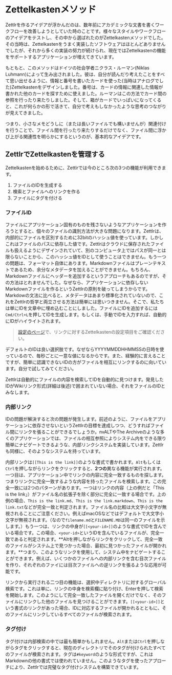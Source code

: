 # Zettelkastenメソッド

Zettlrを作るアイデアが浮かんだのは、数年前にアカデミックな文書を書くワークフローを改善しようとしていた時のことです。様々なスタイルやワークフローのアイデアをテストし、その中から選ばれたのがZettelkastenメソッドでした。その当時は、Zettelkastenをうまく実装したソフトウェアはほとんどありませんでしたが、それから多くの実装の努力が続けられ、現在ではZettelkastenの機能をサポートするアプリケーションが増えてきています。

もともと、このメソッドはドイツの社会学者ニクラス・ルーマン(Niklas Luhmann)によって生み出されました。彼は、自分が読んだり考えたことをすべて思い出せるように、情報と番号を書いたカードを使った(当時はアナログでした)Zettelkastenをデザインしました。番号は、カードの情報に関連した情報が書かれた他のカードを探すために使えました。ルーマンはこの方法でカード間の参照を行ったり来たりしました。そして、箱がカードでいっぱいになってくると、これが何らかの形で活きて、自分で考えもしなかったような思考のつながりが見えてきました。

つまり、小さなメモどうしに（または長いファイルでも構いませんが）関連付けを行うことで、ファイル間を行ったり来たりするだけでなく、ファイル間に浮かび上がる関連性を明らかにするというのが、基本的なアイデアです。

## ZettlrでZettelkastenを管理する

Zettelkastenを始めるために、Zettlrでは今のところ次の3つの機能が利用できます。

1. ファイルのIDを生成する
2. 検索とファイルへのリンクを作る
3. ファイルにタグを付ける

### ファイルID

ファイルにアプリケーション固有のものを残さないようなアプリケーションを作ろうとすると、個々のファイルの識別方法が大きな問題になります。Zettlrは、内部的にファイルを区別するために32bitのハッシュ値を使っています。しかしこれはファイルのパスに依存した値です。Zettlrはクラウドに保存されたファイルも扱えるようにデザインされていて、別のコンピュータ上ではパスが同一とは限らないことから、このハッシュ値をIDとして使うことはできません。もう一つの問題は、フォーマット自体にあります。Markdownファイルはプレーンテキストであるため、余分なメタデータを加えることができません。もちろん、Markdownファイルにヘッダーを追加するというアプローチもあるのですが、その方法はとれませんでした。なぜなら、アプリケーションに依存しないMarkdownファイルを作るというZettlrの原則を破ってしまうからです。Markdowの文法に比べると、メタデータはあまり標準化されていないので、これをZettlrの哲学と両立させる方法は簡単には思いつきません。そこで、私たちは単にIDを文章中に埋め込むことにしました。ファイルにIDを追加するには`Cmd/Ctrl+L`を押してIDを生成します。もしくは、手動でIDを入力すれば、自動的にIDがハイライトされます。

> [設定のページ](../reference/settings.md)で、リンクに対するZettelkastenの設定項目をご確認ください。

デフォルトのIDは良い選択肢です。なぜならYYYYMMDDHHMMSSの日時を使っているので、毎秒ごとに一意な値になるからです。また、経験的に言えることですが、簡単に認識できないIDの方がファイルを相互にリンクするのに向いています。自分で試してみてください。

Zettlrは自動的にファイルの内容を検索してIDを自動的に見つけます。発見したIDがWikiリンク形式(詳細は後述)で囲まれていない場合、それをファイルのIDとみなします。

### 内部リンク

IDの問題が解決すると次の問題が発生します。前述のように、ファイルをアプリケーションに依存させないというZettlrの目標を達成しつつ、どうすればファイル間にリンクを張ることができるでしょうか。nvALTやThe Archiveのような多くのアプリケーションでは、ファイルの相互参照によりシステム内をできる限り簡単にナビゲートできるような、内部リンクシステムを実装しています。Zettlrも同様に、そのようなシステムを持っています。

内部リンクは`[[This is the link]]`のような書式で書かれます。`Alt`もしくは`Ctrl`を押しながらリンクをクリックすると、**2つの**異なる機能が実行されます。一つ目は、アプリケーション中でリンクの内容に完全一致するものを探します。つまりリンクに完全一致するような内容を持ったファイルを検索します。この完全一致には2つのパターンがあります。一つはリンクの内容（上の例だと「This is the link」）がファイル名の拡張子を除く部分に完全に一致する場合です。上の例の場合、`This is the link.md`、`This is the link.markdown`、`This is the link.txt`などが完全一致と判定されます。ファイル名の比較は大文字小文字が無視されることにご注意ください。例えばmacOSなどではデフォルトで大文字小文字が無視されます。（なので`filename.md`と`FILENAME.MD`は同一のファイルを示します。）もう一つは、リンクの中身が`[[<your-id>]]`のような書式でIDを含んでいる場合です。この場合、`<your-id>`というIDを含んでいるファイルが、完全一致であると判定されます。**Altを押しながらリンクをクリックして、完全一致のファイルがシステム上で見つかった場合、最初に見つかったファイルが開かれます。**つまり、このようなリンクを使用して、システム中をナビゲートすることができます。例えば、いくつかのファイルへの内部リンクを含む目次ファイルを作り、それぞれのファイには目次ファイルへの逆リンクを張るような応用が可能です。

リンクから実行される二つ目の機能は、選択中ディレクトリに対するグローバル検索です。これは単に、リンクの中身を検索欄に貼り付け、Enterを押して検索を開始します。このようにして完全一致したファイルを開くだけでなく、そのファイルにリンクした他のファイルを見つけることができます。`[[<your-id>]]`という書式のリンクがあった場合、IDに対応するファイルが開かれるとともに、そのファイルにリンクしているすべてのファイルが検索されます。

### タグ付け

タグ付けは内部検索の中では最も簡単かもしれません。`Alt`または`Ctrl`を押しながらタグをクリックすると、現在のディレクトリでそのタグが付けられたすべてのファイルが検索されます。タグは`#keyword`のような形式ですが、これはMarkdownの他の書式では使われていません。このようなタグを使ったアプローチにより、Zettlrでは完璧なタグ付けシステムを構築できています。
